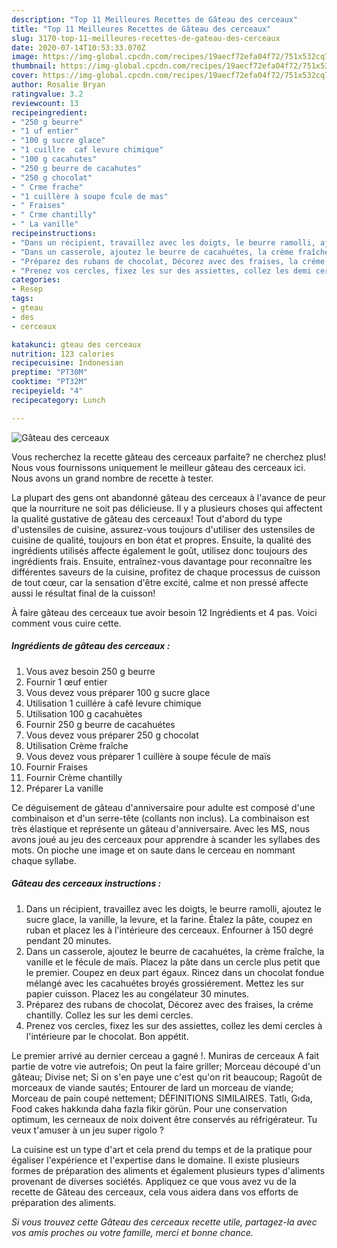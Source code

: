 ```yaml
---
description: "Top 11 Meilleures Recettes de Gâteau des cerceaux"
title: "Top 11 Meilleures Recettes de Gâteau des cerceaux"
slug: 3170-top-11-meilleures-recettes-de-gateau-des-cerceaux
date: 2020-07-14T10:53:33.070Z
image: https://img-global.cpcdn.com/recipes/19aecf72efa04f72/751x532cq70/gateau-des-cerceaux-photo-principale-de-la-recette.jpg
thumbnail: https://img-global.cpcdn.com/recipes/19aecf72efa04f72/751x532cq70/gateau-des-cerceaux-photo-principale-de-la-recette.jpg
cover: https://img-global.cpcdn.com/recipes/19aecf72efa04f72/751x532cq70/gateau-des-cerceaux-photo-principale-de-la-recette.jpg
author: Rosalie Bryan
ratingvalue: 3.2
reviewcount: 13
recipeingredient:
- "250 g beurre"
- "1 uf entier"
- "100 g sucre glace"
- "1 cuillre  caf levure chimique"
- "100 g cacahutes"
- "250 g beurre de cacahutes"
- "250 g chocolat"
- " Crme frache"
- "1 cuillère à soupe fcule de mas"
- " Fraises"
- " Crme chantilly"
- " La vanille"
recipeinstructions:
- "Dans un récipient, travaillez avec les doigts, le beurre ramolli, ajoutez le sucre glace, la vanille, la levure, et la farine. Étalez la pâte, coupez en ruban et placez les à l&#39;intérieure des cerceaux. Enfourner à 150 degré pendant 20 minutes."
- "Dans un casserole, ajoutez le beurre de cacahuétes, la crème fraîche, la vanille et le fécule de maïs. Placez la pâte dans un cercle plus petit que le premier. Coupez en deux part égaux. Rincez dans un chocolat fondue mélangé avec les cacahuétes broyés grossiérement. Mettez les sur papier cuisson. Placez les au congélateur 30 minutes."
- "Préparez des rubans de chocolat, Décorez avec des fraises, la créme chantilly. Collez les sur les demi cercles."
- "Prenez vos cercles, fixez les sur des assiettes, collez les demi cercles à l&#39;intérieure par le chocolat. Bon appétit."
categories:
- Resep
tags:
- gteau
- des
- cerceaux

katakunci: gteau des cerceaux 
nutrition: 123 calories
recipecuisine: Indonesian
preptime: "PT30M"
cooktime: "PT32M"
recipeyield: "4"
recipecategory: Lunch

---
```



![Gâteau des cerceaux](https://img-global.cpcdn.com/recipes/19aecf72efa04f72/751x532cq70/gateau-des-cerceaux-photo-principale-de-la-recette.jpg)

Vous recherchez la recette gâteau des cerceaux parfaite? ne cherchez plus! Nous vous fournissons uniquement le meilleur gâteau des cerceaux ici. Nous avons un grand nombre de recette à tester.

La plupart des gens ont abandonné gâteau des cerceaux à l'avance de peur que la nourriture ne soit pas délicieuse. Il y a plusieurs choses qui affectent la qualité gustative de gâteau des cerceaux! Tout d'abord du type d'ustensiles de cuisine, assurez-vous toujours d'utiliser des ustensiles de cuisine de qualité, toujours en bon état et propres. Ensuite, la qualité des ingrédients utilisés affecte également le goût, utilisez donc toujours des ingrédients frais. Ensuite, entraînez-vous davantage pour reconnaître les différentes saveurs de la cuisine, profitez de chaque processus de cuisson de tout cœur, car la sensation d'être excité, calme et non pressé affecte aussi le résultat final de la cuisson!

<!--inarticleads1-->

À faire gâteau des cerceaux tue avoir besoin 12 Ingrédients et 4 pas. Voici comment vous cuire cette.

##### Ingrédients de gâteau des cerceaux :

1. Vous avez besoin 250 g beurre
1. Fournir 1 œuf entier
1. Vous devez vous préparer 100 g sucre glace
1. Utilisation 1 cuillére à café levure chimique
1. Utilisation 100 g cacahuètes
1. Fournir 250 g beurre de cacahuétes
1. Vous devez vous préparer 250 g chocolat
1. Utilisation  Crème fraîche
1. Vous devez vous préparer 1 cuillère à soupe fécule de maïs
1. Fournir  Fraises
1. Fournir  Crème chantilly
1. Préparer  La vanille


Ce déguisement de gâteau d&#39;anniversaire pour adulte est composé d&#39;une combinaison et d&#39;un serre-tête (collants non inclus). La combinaison est très élastique et représente un gâteau d&#39;anniversaire. Avec les MS, nous avons joué au jeu des cerceaux pour apprendre à scander les syllabes des mots. On pioche une image et on saute dans le cerceau en nommant chaque syllabe. 

<!--inarticleads2-->

##### Gâteau des cerceaux instructions :

1. Dans un récipient, travaillez avec les doigts, le beurre ramolli, ajoutez le sucre glace, la vanille, la levure, et la farine. Étalez la pâte, coupez en ruban et placez les à l&#39;intérieure des cerceaux. Enfourner à 150 degré pendant 20 minutes.
1. Dans un casserole, ajoutez le beurre de cacahuétes, la crème fraîche, la vanille et le fécule de maïs. Placez la pâte dans un cercle plus petit que le premier. Coupez en deux part égaux. Rincez dans un chocolat fondue mélangé avec les cacahuétes broyés grossiérement. Mettez les sur papier cuisson. Placez les au congélateur 30 minutes.
1. Préparez des rubans de chocolat, Décorez avec des fraises, la créme chantilly. Collez les sur les demi cercles.
1. Prenez vos cercles, fixez les sur des assiettes, collez les demi cercles à l&#39;intérieure par le chocolat. Bon appétit.


Le premier arrivé au dernier cerceau a gagné !. Muniras de cerceaux A fait partie de votre vie autrefois; On peut la faire griller; Morceau découpé d&#39;un gâteau; Divise net; Si on s&#39;en paye une c&#39;est qu&#39;on rit beaucoup; Ragoût de morceaux de viande sautés; Entourer de lard un morceau de viande; Morceau de pain coupé nettement; DÉFINITIONS SIMILAIRES. Tatlı, Gıda, Food cakes hakkında daha fazla fikir görün. Pour une conservation optimum, les cerneaux de noix doivent être conservés au réfrigérateur. Tu veux t&#39;amuser à un jeu super rigolo ? 

<!--inarticleads1-->

<p>
La cuisine est un type d'art et cela prend du temps et de la pratique pour égaliser l'expérience et l'expertise dans le domaine. Il existe plusieurs formes de préparation des aliments et également plusieurs types d'aliments provenant de diverses sociétés. Appliquez ce que vous avez vu de la recette de Gâteau des cerceaux, cela vous aidera dans vos efforts de préparation des aliments.
</p>

<p>
<i>Si vous trouvez cette Gâteau des cerceaux recette utile, partagez-la avec vos amis proches ou votre famille, merci et bonne chance.</i>
</p>
